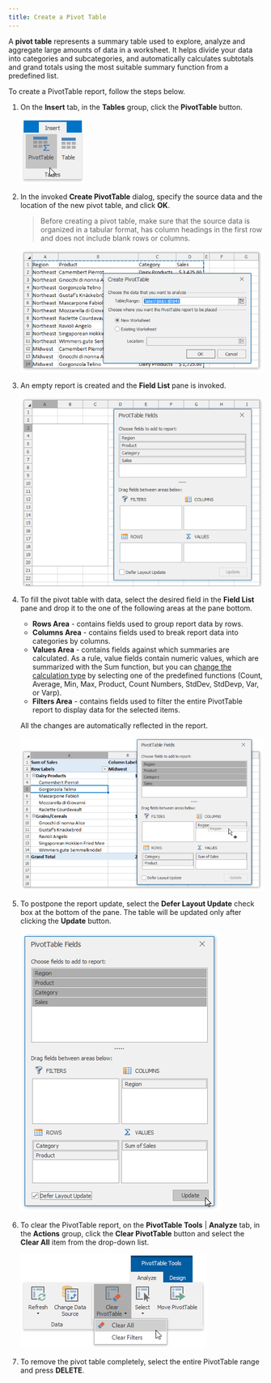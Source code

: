 ```yaml
---
title: Create a Pivot Table
---
```

A **pivot table** represents a summary table used to explore, analyze and aggregate large amounts of data in a worksheet. It helps divide your data into categories and subcategories, and automatically calculates subtotals and grand totals using the most suitable summary function from a predefined list.

To create a PivotTable report, follow the steps below.
1. On the **Insert** tab, in the **Tables** group, click the **PivotTable** button.
	
	![Spreadsheet_PivotTable_Create](../../../images/Img126424.png)
2. In the invoked **Create PivotTable** dialog, specify the source data and the location of the new pivot table, and click **OK**. 
	
	> Before creating a pivot table, make sure that the source data is organized in a tabular format, has column headings in the first row and does not include blank rows or columns.
	
	![Spreadsheet_PivotTable_CreatePivotTable](../../../images/Img126425.png)
3. An empty report is created and the **Field List** pane is invoked.
	
	![Spreadsheet_PivotTable_Create_EmptyReport](../../../images/Img126477.png)
4. To fill the pivot table with data, select the desired field in the **Field List** pane and drop it to the one of the following areas at the pane bottom.
	* **Rows Area** - contains fields used to group report data by rows.
	* **Columns Area** - contains fields used to break report data into categories by columns.
	* **Values Area** - contains fields against which summaries are calculated. As a rule, value fields contain numeric values, which are summarized with the Sum function, but you can [change the calculation type](../../../../interface-elements-for-desktop/articles/spreadsheet/pivot-tables/change-the-value-field-settings.md) by selecting one of the predefined functions (Count, Average, Min, Max, Product, Count Numbers, StdDev, StdDevp, Var, or Varp).
	* **Filters Area** - contains fields used to filter the entire PivotTable report to display data for the selected items.
	
	All the changes are automatically reflected in the report.
	
	![Spreadsheet_PivotTable_Create_Fields](../../../images/Img126583.png)
5. To postpone the report update, select the **Defer Layout Update** check box at the bottom of the pane. The table will be updated only after clicking the **Update** button.
	
	![Spreadsheet_PivotTable_DeferLayoutUpdate](../../../images/Img126428.png)
6. To clear the PivotTable report, on the **PivotTable Tools** | **Analyze** tab, in the **Actions** group, click the **Clear PivotTable** button and select the **Clear All** item from the drop-down list.
	
	![Spreadsheet_PivotTable_ClearAll](../../../images/Img126478.png)
7. To remove the pivot table completely, select the entire PivotTable range and press **DELETE**.